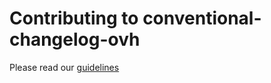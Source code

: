 # Contributing to conventional-changelog-ovh

Please read our [guidelines](https://github.com/ovh-ux/ovh-ux-guidelines/blob/master/.github/CONTRIBUTING.md)
